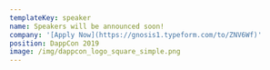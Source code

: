 ```yaml
---
templateKey: speaker
name: Speakers will be announced soon!
company: '[Apply Now](https://gnosis1.typeform.com/to/ZNV6Wf)'
position: DappCon 2019
image: /img/dappcon_logo_square_simple.png
---
```


